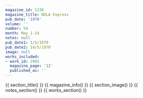 ```yaml
---
magazine_id: 1338
magazine_title: NOLA Express
pub_date: '1970'
volume: ''
number: 54
month: May 1-14
notes: null
pub_date1: 1/5/1970
pub_date2: 14/5/1970
image: null
works_included:
- work_id: 2965
  magazine_page: '12'
  published_as: ''
---
```


{{ section_title() }}
{{ magazine_info() }}
{{ section_image() }}
{{ notes_section() }}
{{ works_section() }}
